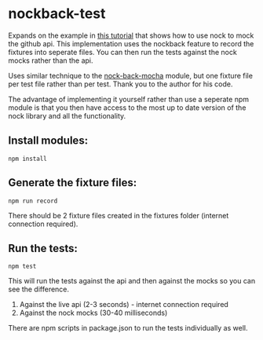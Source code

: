 # nockback-test

Expands on the example in [this tutorial](https://semaphoreci.com/community/tutorials/mocking-external-http-requests-in-node-tests-with-nock) that shows how to use nock to mock the github api.
This implementation uses the nockback feature to record the fixtures into seperate files. You can then run the tests against the nock mocks rather than the api.

Uses similar technique to the [nock-back-mocha](https://github.com/porchdotcom/nock-back-mocha) module, but one fixture file per test file rather than per test. Thank you to the author for his code.

The advantage of implementing it yourself rather than use a seperate npm module is that you then have access to the most up to date version of the nock library and all the functionality.

## Install modules:

    npm install

## Generate the fixture files:
    
    npm run record

There should be 2 fixture files created in the fixtures folder (internet connection required).

## Run the tests:

    npm test

This will run the tests against the api and then against the mocks so you can see the difference.

1) Against the live api (2-3 seconds) - internet connection required
2) Against the nock mocks (30-40 milliseconds)

There are npm scripts in package.json to run the tests individually as well.
